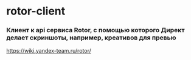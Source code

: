 # rotor-client

### Клиент к api сервиса Rotor, с помощью которого Директ делает скриншоты, например, креативов для превью
https://wiki.yandex-team.ru/rotor/

